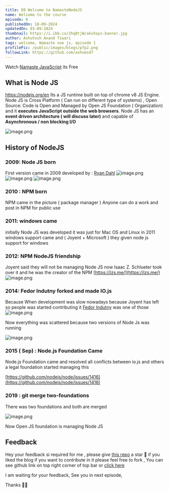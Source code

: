 ```yaml
---
title: E0 Welcome to NamasteNodeJS
name: Welcome to the course
episode: 0
publishedOn: 18-09-2024
updatedOn: 03-09-2024
thumbnail: https://i.ibb.co/2hq8tjW/akshays-banner.jpg
author: Ashutosh Anand Tiwari
tags: welcome, Namaste noe js, episode 1
profilePic: /public/images/blogs/pfp2.png
followLink: https://github.com/ashumsd7
---
```




Watch [Namaste JavaScript](https://namastedev.com/learn/namaste-javascript) its Free





## What is Node JS
https://nodejs.org/en
Its a JS runtime  built on top of chrome v8 JS Engine. Node JS is Cross Platform ( Can run on different type of systems) , Open Source: Code is Open and Managed by Open JS Foundation ( Organization)
 and it **executes JavaScript outside the web browsers**. Node JS has an **event driven architecture ( will discuss later)** and capable of **Asynchronous / non blocking I/O**


![image.png](https://i.ibb.co/2MJPG76/1.jpg)
## History of NodeJS
### 2009:  Node JS born
First version came in 2009
developed by : [Ryan Dahl](https://en.wikipedia.org/wiki/Ryan_Dahl)
![image.png](https://i.ibb.co/fqBxHrG/2.jpg)
![image.png](https://i.ibb.co/CmLDDGx/3.jpg)
![image.png](https://i.ibb.co/5nLd5nV/4.jpg)

### 2010 :  NPM born
NPM came in the picture ( package manager )
Anyone can do a work and post in NPM for public use

### 2011: windows came
initially Node JS was developed it was just for Mac OS and Linux
in 2011 windows support came and ( Joyent + Microsoft ) they given
node js support for windows

### 2012: NPM NodeJS friendship
Joyent said they will not be managing Node JS now
Isaac Z. Schlueter  took over it and he was the creator of the NPM
[https://izs.me/](https://izs.me/)
![image.png](https://i.ibb.co/HnWLn7b/5.jpg)

### 2014:  Fedor Indutny forked and made IO.js
Because When development was slow nowadays because Joyent  has left
so people was started contributing it
 [Fedor Indutny](https://github.com/indutny) was one of those
![image.png](https://i.ibb.co/wRGRzGK/6.jpg)

Now everything was scattered because two versions of Node Js was running

![image.png](https://i.ibb.co/QJpyyK1/7.jpg)

### 2015 ( Sep) : Node.js Foundation Came

Node.js Foundation came and resolved all conflicts between io.js and others
a legal foundation started managing this

[https://github.com/nodejs/node/issues/1416](https://github.com/nodejs/node/issues/1416)

### 2019 : git merge two-foundations

There was two foundations and both are merged

![image.png](https://i.ibb.co/Thr37cH/8.jpg)

Now Open JS foundation is managing Node JS

## Feedback

Hey your feedback si required for me , please give  [this repo](https://github.com/ashumsd7/ashu-new-portfolio-website/blob/main/src/data/mardown/notes/namaste-node-js-s1-by-as/e1.js) a star 🌟 if you liked the blog
if you want to contribute in it please feel free to fork , You can see github link on top right corner of top bar or  [click here](https://github.com/ashumsd7/ashu-new-portfolio-website/blob/main/src/data/mardown/notes/namaste-node-js-s1-by-as/e1.js)

I am waiting for your feedback, See you in next episode,

Thanks 👋🏻
